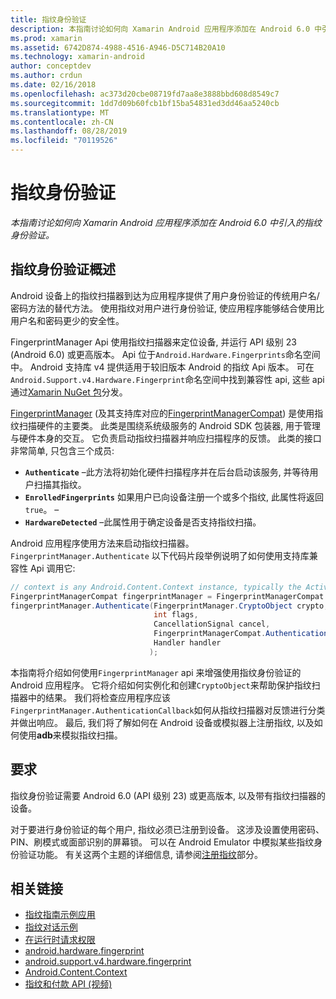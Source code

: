 ```yaml
---
title: 指纹身份验证
description: 本指南讨论如何向 Xamarin Android 应用程序添加在 Android 6.0 中引入的指纹身份验证。
ms.prod: xamarin
ms.assetid: 6742D874-4988-4516-A946-D5C714B20A10
ms.technology: xamarin-android
author: conceptdev
ms.author: crdun
ms.date: 02/16/2018
ms.openlocfilehash: ac373d20cbe08719fd7aa8e3888bbd608d8549c7
ms.sourcegitcommit: 1dd7d09b60fcb1bf15ba54831ed3dd46aa5240cb
ms.translationtype: MT
ms.contentlocale: zh-CN
ms.lasthandoff: 08/28/2019
ms.locfileid: "70119526"
---
```

# <a name="fingerprint-authentication"></a>指纹身份验证

_本指南讨论如何向 Xamarin Android 应用程序添加在 Android 6.0 中引入的指纹身份验证。_


## <a name="fingerprint-authentication-overview"></a>指纹身份验证概述

Android 设备上的指纹扫描器到达为应用程序提供了用户身份验证的传统用户名/密码方法的替代方法。 使用指纹对用户进行身份验证, 使应用程序能够结合使用比用户名和密码更少的安全性。

FingerprintManager Api 使用指纹扫描器来定位设备, 并运行 API 级别 23 (Android 6.0) 或更高版本。 Api 位于`Android.Hardware.Fingerprints`命名空间中。 Android 支持库 v4 提供适用于较旧版本 Android 的指纹 Api 版本。 可在`Android.Support.v4.Hardware.Fingerprint`命名空间中找到兼容性 api, 这些 api 通过[Xamarin NuGet 包](https://www.nuget.org/packages/Xamarin.Android.Support.v4/)分发。

[FingerprintManager](https://developer.android.com/reference/android/hardware/fingerprint/FingerprintManager.html) (及其支持库对应的[FingerprintManagerCompat](https://developer.android.com/reference/android/support/v4/hardware/fingerprint/FingerprintManagerCompat.html)) 是使用指纹扫描硬件的主要类。 此类是围绕系统级服务的 Android SDK 包装器, 用于管理与硬件本身的交互。 它负责启动指纹扫描器并响应扫描程序的反馈。 此类的接口非常简单, 只包含三个成员:

- **`Authenticate`** &ndash;此方法将初始化硬件扫描程序并在后台启动该服务, 并等待用户扫描其指纹。
- **`EnrolledFingerprints`** 如果用户已向设备注册一个或多个指纹, 此属性将返回`true`。 &ndash;
- **`HardwareDetected`** &ndash;此属性用于确定设备是否支持指纹扫描。

Android 应用程序使用方法来启动指纹扫描器。`FingerprintManager.Authenticate` 以下代码片段举例说明了如何使用支持库兼容性 Api 调用它:

```csharp
// context is any Android.Content.Context instance, typically the Activity 
FingerprintManagerCompat fingerprintManager = FingerprintManagerCompat.From(context);
fingerprintManager.Authenticate(FingerprintManager.CryptoObject crypto,
                                int flags,
                                CancellationSignal cancel,
                                FingerprintManagerCompat.AuthenticationCallback callback,
                                Handler handler
                               );
```

本指南将介绍如何使用`FingerprintManager` api 来增强使用指纹身份验证的 Android 应用程序。 它将介绍如何实例化和创建`CryptoObject`来帮助保护指纹扫描器中的结果。 我们将检查应用程序应该`FingerprintManager.AuthenticationCallback`如何从指纹扫描器对反馈进行分类并做出响应。 最后, 我们将了解如何在 Android 设备或模拟器上注册指纹, 以及如何使用**adb**来模拟指纹扫描。

## <a name="requirements"></a>要求

指纹身份验证需要 Android 6.0 (API 级别 23) 或更高版本, 以及带有指纹扫描器的设备。 

对于要进行身份验证的每个用户, 指纹必须已注册到设备。 这涉及设置使用密码、PIN、刷模式或面部识别的屏幕锁。 可以在 Android Emulator 中模拟某些指纹身份验证功能。  有关这两个主题的详细信息, 请参阅[注册指纹](enrolling-fingerprint.md)部分。 






## <a name="related-links"></a>相关链接

- [指纹指南示例应用](https://docs.microsoft.com/samples/xamarin/monodroid-samples/fingerprintguide)
- [指纹对话示例](https://docs.microsoft.com/samples/xamarin/monodroid-samples/android-m-fingerprintdialog)
- [在运行时请求权限](https://developer.android.com/training/permissions/requesting.html)
- [android.hardware.fingerprint](https://developer.android.com/reference/android/hardware/fingerprint/package-summary.html)
- [android.support.v4.hardware.fingerprint](https://developer.android.com/reference/android/support/v4/hardware/fingerprint/package-summary.html)
- [Android.Content.Context](xref:Android.Content.Context)
- [指纹和付款 API (视频)](https://youtu.be/VOn7VrTRlA4)
